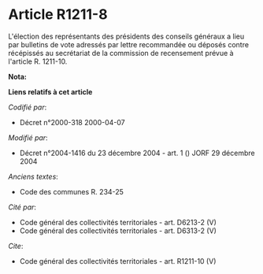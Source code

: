 # Article R1211-8

L'élection des représentants des présidents des conseils généraux a lieu par bulletins de vote adressés par lettre
recommandée ou déposés contre récépissés au secrétariat de la commission de recensement prévue à l'article R. 1211-10.

**Nota:**



**Liens relatifs à cet article**

_Codifié par_:

  - Décret n°2000-318 2000-04-07

_Modifié par_:

  - Décret n°2004-1416 du 23 décembre 2004 - art. 1 () JORF 29 décembre 2004

_Anciens textes_:

  - Code des communes R. 234-25

_Cité par_:

  - Code général des collectivités territoriales - art. D6213-2 (V)
  - Code général des collectivités territoriales - art. D6313-2 (V)

_Cite_:

  - Code général des collectivités territoriales - art. R1211-10 (V)
